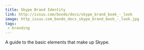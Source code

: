 ```yaml
---
title: Skype Brand Identity
link: http://issuu.com/bondo/docs/skype_brand_book_-_look
image: http_issuu.com_bondo_docs_skype_brand_book_-_look.jpg
tags:
 - branding
---
```


A guide to the basic elements that make up Skype.
